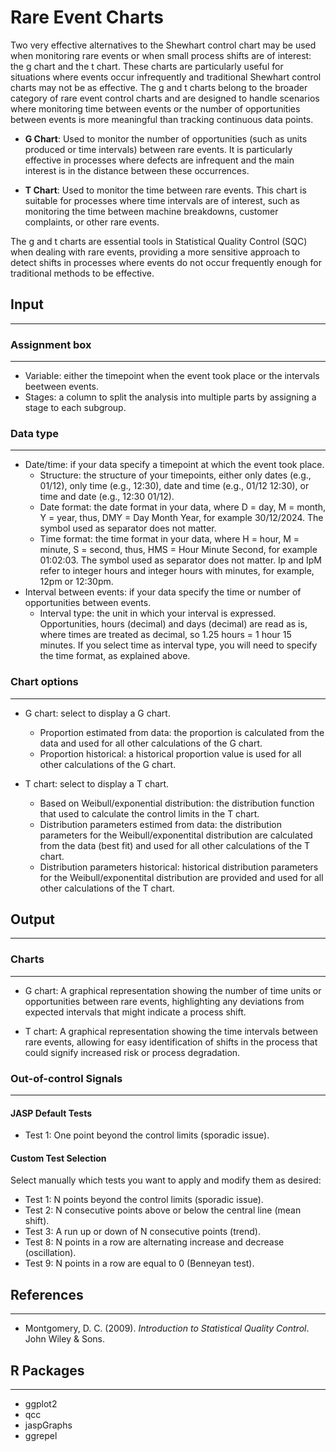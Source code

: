 Rare Event Charts
==========================
Two very effective alternatives to the Shewhart control chart may be used when monitoring rare events or when small process shifts are of interest: the g chart and the t chart. These charts are particularly useful for situations where events occur infrequently and traditional Shewhart control charts may not be as effective. The g and t charts belong to the broader category of rare event control charts and are designed to handle scenarios where monitoring time between events or the number of opportunities between events is more meaningful than tracking continuous data points.

- **G Chart**: Used to monitor the number of opportunities (such as units produced or time intervals) between rare events. It is particularly effective in processes where defects are infrequent and the main interest is in the distance between these occurrences.
  
- **T Chart**: Used to monitor the time between rare events. This chart is suitable for processes where time intervals are of interest, such as monitoring the time between machine breakdowns, customer complaints, or other rare events.

The g and t charts are essential tools in Statistical Quality Control (SQC) when dealing with rare events, providing a more sensitive approach to detect shifts in processes where events do not occur frequently enough for traditional methods to be effective.

## Input
--------

### Assignment box
--------
- Variable: either the timepoint when the event took place or the intervals beetween events.
- Stages: a column to split the analysis into multiple parts by assigning a stage to each subgroup.

### Data type
-------
- Date/time: if your data specify a timepoint at which the event took place.
    - Structure: the structure of your timepoints, either only dates (e.g., 01/12), only time (e.g., 12:30), date and time (e.g., 01/12 12:30), or time and date (e.g., 12:30 01/12).
    - Date format: the date format in your data, where D = day, M = month, Y = year, thus, DMY = Day Month Year, for example 30/12/2024. The symbol used as separator does not matter. 
    - Time format: the time format in your data, where H = hour, M = minute, S = second, thus, HMS = Hour Minute Second, for example 01:02:03. The symbol used as separator does not matter. Ip and IpM refer to integer hours and integer hours with minutes, for example, 12pm or 12:30pm.
- Interval between events: if your data specify the time or number of opportunities between events.
    - Interval type: the unit in which your interval is expressed. Opportunities, hours (decimal) and days (decimal) are read as is, where times are treated as decimal, so 1.25 hours = 1 hour 15 minutes. If you select time as interval type, you will need to specify the time format, as explained above.

### Chart options
--------
- G chart: select to display a G chart.
    - Proportion estimated from data: the proportion is calculated from the data and used for all other calculations of the G chart. 
    - Proportion historical: a historical proportion value is used for all other calculations of the G chart.

- T chart: select to display a T chart.
    - Based on Weibull/exponential distribution: the distribution function that used to calculate the control limits in the T chart.
    - Distribution parameters estimed from data: the distribution parameters for the Weibull/exponentital distribution are calculated from the data (best fit) and used for all other calculations of the T chart. 
    - Distribution parameters historical: historical distribution parameters for the Weibull/exponentital distribution are provided and used for all other calculations of the T chart. 

## Output
--------
### Charts
--------
- G chart: A graphical representation showing the number of time units or opportunities between rare events, highlighting any deviations from expected intervals that might indicate a process shift.
  
- T chart: A graphical representation showing the time intervals between rare events, allowing for easy identification of shifts in the process that could signify increased risk or process degradation.

### Out-of-control Signals 
-------

#### JASP Default Tests

- Test 1: One point beyond the control limits (sporadic issue).

#### Custom Test Selection
Select manually which tests you want to apply and modify them as desired:

- Test 1: N points beyond the control limits (sporadic issue).
- Test 2: N consecutive points above or below the central line (mean shift).
- Test 3:  A run up or down of N consecutive points (trend).
- Test 8: N points in a row are alternating increase and decrease (oscillation).
- Test 9: N points in a row are equal to 0 (Benneyan test).



## References
--------
- Montgomery, D. C. (2009). *Introduction to Statistical Quality Control*. John Wiley & Sons.

## R Packages
-------
- ggplot2
- qcc
- jaspGraphs
- ggrepel

